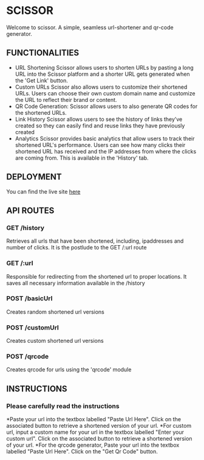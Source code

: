 # SCISSOR
Welcome to scissor. A simple, seamless url-shortener and qr-code generator. 

## FUNCTIONALITIES 
- URL Shortening
Scissor allows users to shorten URLs by pasting a long URL into the Scissor platform and a shorter URL gets generated when the 'Get Link' button. 
- Custom URLs
Scissor also allows users to customize their shortened URLs. Users can choose their own custom domain name and customize the URL to reflect their brand or content.
- QR Code Generation:
Scissor allows users to also generate QR codes for the shortened URLs. 
- Link History
Scissor allows users to see the history of links they’ve created so they can easily find and reuse links they have previously created
- Analytics
Scissor provides basic analytics that allow users to track their shortened URL's performance. Users can see how many clicks their shortened URL has received and the IP addresses from where the clicks are coming from. This is available in the 'History' tab.

## DEPLOYMENT 
You can find the live site [here](https://scissor-u7ar.onrender.com/scissor)

## API ROUTES 
### GET /history
Retrieves all urls that have been shortened, including, ipaddresses and number of clicks. It is the postlude to the GET /:url route
### GET /:url
Responsible for redirecting from the shortened url to proper locations. It saves all necessary information available in the /history
### POST /basicUrl
Creates random shortened url versions
### POST /customUrl
Creates custom shortened url versions
### POST /qrcode
Creates qrcode for urls using the 'qrcode' module

## INSTRUCTIONS 
### Please carefully read the instructions
*Paste your url into the textbox labelled "Paste Url Here". 
Click on the associated button to retrieve a shortened version of your url.
*For custom url, input a custom name for your url in the textbox labelled "Enter your custom url". 
Click on the associated button to retrieve a shortened version of your url. 
*For the qrcode generator, Paste your url into the textbox labelled "Paste Url Here". 
Click on the "Get Qr Code" button. 